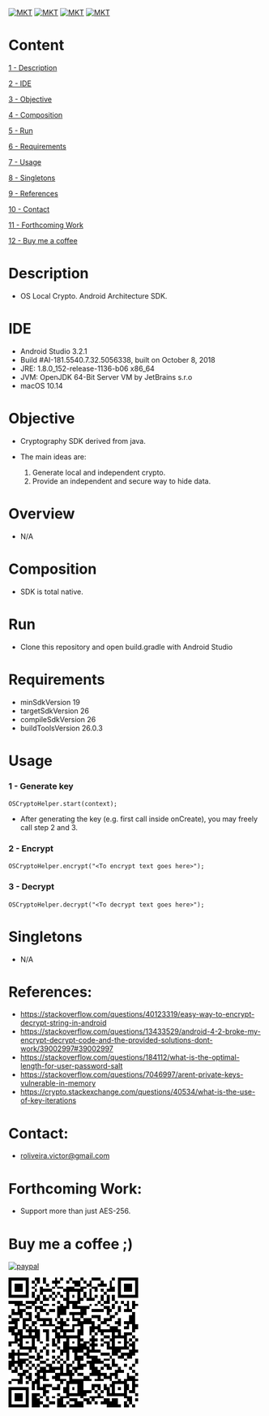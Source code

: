 [![MKT](https://img.shields.io/badge/version-v1.0.0-blue.svg)](https://img.shields.io/badge/version-v1.0.0-blue.svg)
[![MKT](https://img.shields.io/badge/language-Java-orange.svg)](https://img.shields.io/badge/language-Java-orange.svg)
[![MKT](https://img.shields.io/badge/platform-Android-lightgrey.svg)](https://img.shields.io/badge/platform-Android-lightgrey.svg)
[![MKT](https://img.shields.io/badge/license-Copyleft-red.svg)](./LICENSE)

# Content

[1 - Description](#description)

[2 - IDE](#ide)

[3 - Objective](#objective)

[4 - Composition](#composition)

[5 - Run](#run)

[6 - Requirements](#requirements)

[7 - Usage](#usage)

[8 - Singletons](#singletons)

[9 - References](#references)

[10 - Contact](#contact)

[11 - Forthcoming Work](#forthcoming-work)

[12 - Buy me a coffee](#buy-me-a-coffee-)

# Description

-   OS Local Crypto. Android Architecture SDK.

# IDE

-   Android Studio 3.2.1
-   Build #AI-181.5540.7.32.5056338, built on October 8, 2018
-   JRE: 1.8.0_152-release-1136-b06 x86_64
-   JVM: OpenJDK 64-Bit Server VM by JetBrains s.r.o
-   macOS 10.14

# Objective

  -   Cryptography SDK derived from java.
  -   The main ideas are:

      1. Generate local and independent crypto.
      2. Provide an independent and secure way to hide data.

# Overview

   * N/A

# Composition

  - SDK is total native.

# Run

  -   Clone this repository and open build.gradle with Android Studio

# Requirements

  -   minSdkVersion 19
  -   targetSdkVersion 26
  -   compileSdkVersion 26
  -   buildToolsVersion 26.0.3

# Usage

### 1 - Generate key

```
OSCryptoHelper.start(context);
```

- After generating the key (e.g. first call inside onCreate), you may freely call step 2 and 3.

### 2 - Encrypt

```
OSCryptoHelper.encrypt("<To encrypt text goes here>");
```

### 3 - Decrypt

```
OSCryptoHelper.decrypt("<To decrypt text goes here>");
```

# Singletons

* N/A

#   References:

- https://stackoverflow.com/questions/40123319/easy-way-to-encrypt-decrypt-string-in-android
- https://stackoverflow.com/questions/13433529/android-4-2-broke-my-encrypt-decrypt-code-and-the-provided-solutions-dont-work/39002997#39002997
- https://stackoverflow.com/questions/184112/what-is-the-optimal-length-for-user-password-salt
- https://stackoverflow.com/questions/7046997/arent-private-keys-vulnerable-in-memory
- https://crypto.stackexchange.com/questions/40534/what-is-the-use-of-key-iterations

#   Contact:

- roliveira.victor@gmail.com

#   Forthcoming Work:

- Support more than just AES-256.

#   Buy me a coffee ;)

[![paypal](https://www.paypalobjects.com/en_US/i/btn/btn_donateCC_LG.gif)](https://www.paypal.com/cgi-bin/webscr?cmd=_donations&business=5VY87PA2ETA6A&item_name=Buy+me+a+coffe+%3B%29&currency_code=USD&source=url)



![qr.png](assets/qr.png)